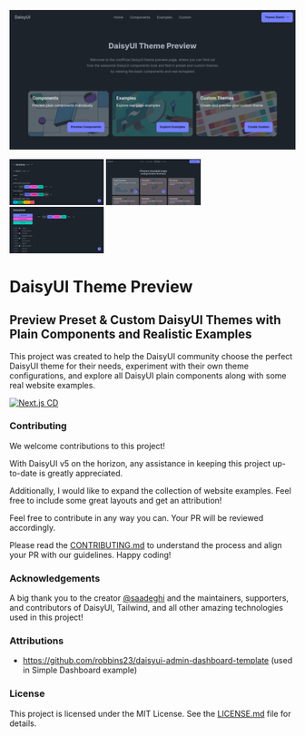 ![DaisyUI Theme Preview](./assets/readme/images/homepage.png)

<p style="">
    <img style="display: inline-block; width: 33%;" src="./assets/readme/images/components.png" alt="Components" />
    <img style="display: inline-block; width: 33%;" src="./assets/readme/images/examples.png" alt="Examples" />
    <img style="display: inline-block; width: 33%;" src="./assets/readme/images/custom.png" alt="Custom" />
</p>

# DaisyUI Theme Preview

## Preview Preset & Custom DaisyUI Themes with Plain Components and Realistic Examples

This project was created to help the DaisyUI community choose the perfect DaisyUI theme for their needs, experiment with their own theme configurations, and explore all DaisyUI plain components along with some real website examples.

[![Next.js CD](https://github.com/BakirGracic/daisyui-theme-preview/actions/workflows/nextjs-cd.yml/badge.svg)](https://github.com/BakirGracic/daisyui-theme-preview/actions/workflows/nextjs-cd.yml)

### Contributing

We welcome contributions to this project!

With DaisyUI v5 on the horizon, any assistance in keeping this project up-to-date is greatly appreciated.

Additionally, I would like to expand the collection of website examples. Feel free to include some great layouts and get an attribution!

Feel free to contribute in any way you can. Your PR will be reviewed accordingly.

Please read the [CONTRIBUTING.md](https://github.com/BakirGracic/daisyui-theme-preview/blob/main/CONTRIBUTING.md) to understand the process and align your PR with our guidelines. Happy coding!

### Acknowledgements

A big thank you to the creator [@saadeghi](https://github.com/saadeghi) and the maintainers, supporters, and contributors of DaisyUI, Tailwind, and all other amazing technologies used in this project!

### Attributions

- https://github.com/robbins23/daisyui-admin-dashboard-template (used in Simple Dashboard example)

### License

This project is licensed under the MIT License. See the [LICENSE.md](https://github.com/BakirGracic/daisyui-theme-preview/blob/main/LICENSE.md) file for details.
